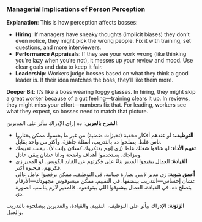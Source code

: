 ### Managerial Implications of Person Perception

**Explanation**: This is how perception affects bosses:

- **Hiring**: If managers have sneaky thoughts (implicit biases) they don’t even notice, they might pick the wrong people. Fix it with training, set questions, and more interviewers.
- **Performance Appraisals**: If they see your work wrong (like thinking you’re lazy when you’re not), it messes up your review and mood. Use clear goals and data to keep it fair.
- **Leadership**: Workers judge bosses based on what they think a good leader is. If their idea matches the boss, they’ll like them more.

**Deeper Bit**: It’s like a boss wearing foggy glasses. In hiring, they might skip a great worker because of a gut feeling—training clears it up. In reviews, they might miss your effort—numbers fix that. For leading, workers see what they expect, so bosses need to match that picture.

**الشرح بالعربي**: ده إزاي الإدراك بيأثر على المديرين:

- **التوظيف**: لو عندهم أفكار مخفية (تحيزات ضمنية) من غير ما يحسوا، ممكن يختاروا ناس غلط. يصلحوا ده بالتدريب، أسئلة جاهزة، وأكتر من واحد يقابل.
- **تقييم الأداء**: لو شافوا شغلك غلط (زي إنهم يفتكروك كسلان وإنت لأ)، بيفسد تقييمك ومزاجك. يستخدموا أهداف واضحة وداتا عشان يبقى عادل.
- **القيادة**: العمال بيقيموا المدير بناءً على فكرتهم عن القايد الكويس. لو المدير زي فكرتهم، هيحبوه أكتر.  
    **أعمق شوية**: زي مدير لابس نضارة ضبابية. في التوظيف، ممكن يرفضوا عامل عالي عشان إحساس—التدريب بينضفها. في التقييم، ممكن ميشوفوش مجهودك—الأرقام بتصلح ده. في القيادة، العمال بيشوفوا اللي بيتوقعوه، فالمدير لازم يناسب الصورة دي.

**الزتونة**: الإدراك بيأثر على التوظيف، التقييم، والقيادة، والمديرين بيصلحوه بالتدريب والعدل.